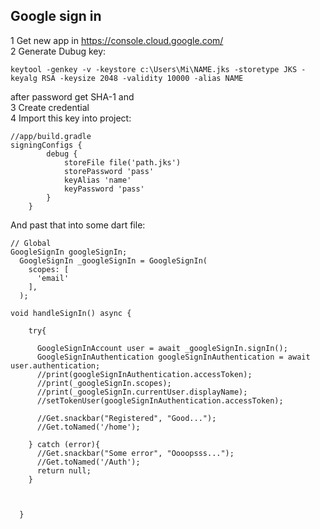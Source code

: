 ## Google sign in
1 Get new app in https://console.cloud.google.com/  
2 Generate Dubug key:
```
keytool -genkey -v -keystore c:\Users\Mi\NAME.jks -storetype JKS -keyalg RSA -keysize 2048 -validity 10000 -alias NAME
```
after password get SHA-1 and  
3 Create credential  
4 Import this key into project:

```
//app/build.gradle
signingConfigs {
        debug {
            storeFile file('path.jks')
            storePassword 'pass'
            keyAlias 'name'
            keyPassword 'pass'
        }
    }
```

And past that into some dart file:  

```
// Global
GoogleSignIn googleSignIn;
  GoogleSignIn _googleSignIn = GoogleSignIn(
    scopes: [
      'email'
    ],
  );

void handleSignIn() async {

    try{

      GoogleSignInAccount user = await _googleSignIn.signIn();
      GoogleSignInAuthentication googleSignInAuthentication = await  user.authentication;
      //print(googleSignInAuthentication.accessToken);
      //print(_googleSignIn.scopes);
      //print(_googleSignIn.currentUser.displayName);
      //setTokenUser(googleSignInAuthentication.accessToken);

      //Get.snackbar("Registered", "Good...");
      //Get.toNamed('/home');

    } catch (error){
      //Get.snackbar("Some error", "Oooopsss...");
      //Get.toNamed('/Auth');
      return null;
    }



  }
```
